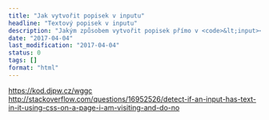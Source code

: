 ```yaml
---
title: "Jak vytvořit popisek v inputu"
headline: "Textový popisek v inputu"
description: "Jakým způsobem vytvořit popisek přímo v <code>&lt;input></code>u, který se přesune při zadávání."
date: "2017-04-04"
last_modification: "2017-04-04"
status: 0
tags: []
format: "html"
---
```


https://kod.djpw.cz/wggc
http://stackoverflow.com/questions/16952526/detect-if-an-input-has-text-in-it-using-css-on-a-page-i-am-visiting-and-do-no